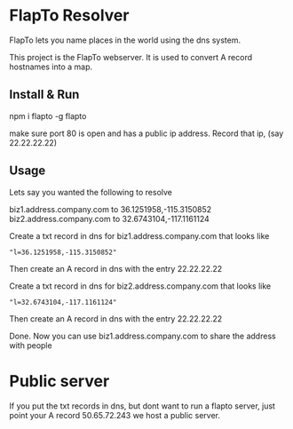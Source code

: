 FlapTo Resolver
===============

FlapTo lets you name places in the world using the dns system.

This project is the FlapTo webserver. It is used to convert A record hostnames into a map.

Install & Run
-------------

npm i flapto -g
flapto

make sure port 80 is open and has a public ip address. Record that ip, (say 22.22.22.22)

Usage
-----

Lets say you wanted the following to resolve

  biz1.address.company.com to 36.1251958,-115.3150852
  biz2.address.company.com to 32.6743104,-117.1161124

Create a txt record in dns for biz1.address.company.com that looks like

```
"l=36.1251958,-115.3150852"
```

Then create an A record in dns with the entry 22.22.22.22

Create a txt record in dns for biz2.address.company.com that looks like

```
"l=32.6743104,-117.1161124"
```

Then create an A record in dns with the entry 22.22.22.22

Done. Now you can use biz1.address.company.com to share the address with people

Public server
=============

If you put the txt records in dns, but dont want to run a flapto server, just point your A record 50.65.72.243
we host a public server.
